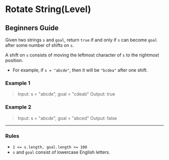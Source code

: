 # Rotate String(Level)

## Beginners Guide

Given two strings `s` and `goal`, return `true` if and only if `s` can become `goal` after some number of shifts on `s`.

A shift on `s` consists of moving the leftmost character of `s` to the rightmost position.

* For example, if `s = "abcde"`, then it will be `"bcdea"` after one shift.

### Example 1

>Input: s = "abcde", goal = "cdeab"
Output: true

### Example 2

>Input: s = "abcde", goal = "abced"
Output: false

---

### Rules

* `1 <= s.length, goal.length <= 100`
* `s` and `goal` consist of lowercase English letters.
